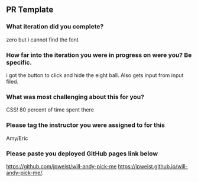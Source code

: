 ## PR Template

### What iteration did you complete?
zero but i cannot find the font
### How far into the iteration you were in progress on were you? Be specific.
i got the button to click and hide the eight ball. Also gets input from input filed.
### What was most challenging about this for you?
CSS! 80 percent of time spent there
### Please tag the instructor you were assigned to for this
Amy/Eric
### Please paste you deployed GitHub pages link below
https://github.com/jpweist/will-andy-pick-me
https://jpweist.github.io/will-andy-pick-me/.
